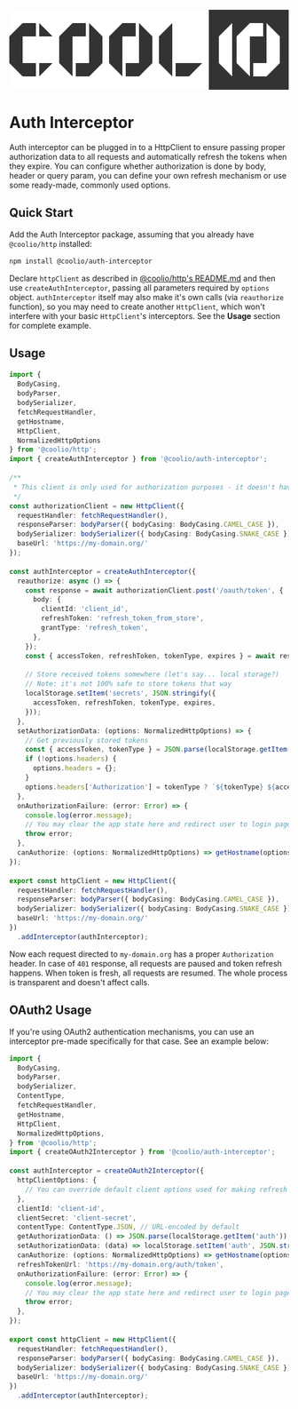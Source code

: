 ![Coolio](/assets/coolio.svg?sanitize=true)

# Auth Interceptor

Auth interceptor can be plugged in to a HttpClient to ensure passing proper authorization data to all requests and automatically refresh the tokens when they expire. You can configure whether authorization is done by body, header or query param, you can define your own refresh mechanism or use some ready-made, commonly used options.

## Quick Start

Add the Auth Interceptor package, assuming that you already have `@coolio/http` installed:

```bash
npm install @coolio/auth-interceptor
```

Declare `httpClient` as described in [@coolio/http's README.md](/packages/http/README.md) and then use `createAuthInterceptor`, passing all parameters required by `options` object. `authInterceptor` itself may also make it's own calls (via `reauthorize` function), so you may need to create another `HttpClient`, which won't interfere with your basic `HttpClient`'s interceptors. See the **Usage** section for complete example.

## Usage

```typescript
import {
  BodyCasing,
  bodyParser,
  bodySerializer,
  fetchRequestHandler,
  getHostname,
  HttpClient,
  NormalizedHttpOptions
} from '@coolio/http';
import { createAuthInterceptor } from '@coolio/auth-interceptor';

/**
 * This client is only used for authorization purposes - it doesn't have any interceptors.
 */
const authorizationClient = new HttpClient({
  requestHandler: fetchRequestHandler(),
  responseParser: bodyParser({ bodyCasing: BodyCasing.CAMEL_CASE }),
  bodySerializer: bodySerializer({ bodyCasing: BodyCasing.SNAKE_CASE }),
  baseUrl: 'https://my-domain.org/'
});

const authInterceptor = createAuthInterceptor({
  reauthorize: async () => {
    const response = await authorizationClient.post('/oauth/token', {
      body: {
        clientId: 'client_id',
        refreshToken: 'refresh_token_from_store',
        grantType: 'refresh_token',
      },
    });
    const { accessToken, refreshToken, tokenType, expires } = await response.parsedBody();

    // Store received tokens somewhere (let's say... local storage?)
    // Note: it's not 100% safe to store tokens that way
    localStorage.setItem('secrets', JSON.stringify({
      accessToken, refreshToken, tokenType, expires,
    }));
  },
  setAuthorizationData: (options: NormalizedHttpOptions) => {
    // Get previously stored tokens
    const { accessToken, tokenType } = JSON.parse(localStorage.getItem('secrets') || '{}');
    if (!options.headers) {
      options.headers = {};
    }
    options.headers['Authorization'] = tokenType ? `${tokenType} ${accessToken}` : accessToken;
  },
  onAuthorizationFailure: (error: Error) => {
    console.log(error.message);
    // You may clear the app state here and redirect user to login page
    throw error;
  },
  canAuthorize: (options: NormalizedHttpOptions) => getHostname(options.url) === 'my-domain.org',
});

export const httpClient = new HttpClient({
  requestHandler: fetchRequestHandler(),
  responseParser: bodyParser({ bodyCasing: BodyCasing.CAMEL_CASE }),
  bodySerializer: bodySerializer({ bodyCasing: BodyCasing.SNAKE_CASE }),
  baseUrl: 'https://my-domain.org/'
})
  .addInterceptor(authInterceptor);

```

Now each request directed to `my-domain.org` has a proper `Authorization` header.
In case of `401` response, all requests are paused and token refresh happens.
When token is fresh, all requests are resumed.
The whole process is transparent and doesn't affect calls.

## OAuth2 Usage

If you're using OAuth2 authentication mechanisms, you can use an interceptor pre-made specifically for that case. See an example below:

```typescript
import {
  BodyCasing,
  bodyParser,
  bodySerializer,
  ContentType,
  fetchRequestHandler,
  getHostname,
  HttpClient,
  NormalizedHttpOptions,
} from '@coolio/http';
import { createOAuth2Interceptor } from '@coolio/auth-interceptor';

const authInterceptor = createOAuth2Interceptor({
  httpClientOptions: {
    // You can override default client options used for making refresh token requests
  },
  clientId: 'client-id',
  clientSecret: 'client-secret',
  contentType: ContentType.JSON, // URL-encoded by default
  getAuthorizationData: () => JSON.parse(localStorage.getItem('auth')),
  setAuthorizationData: (data) => localStorage.setItem('auth', JSON.stringify(data)),
  canAuthorize: (options: NormalizedHttpOptions) => getHostname(options.url) === 'my-domain.org',
  refreshTokenUrl: 'https://my-domain.org/auth/token',
  onAuthorizationFailure: (error: Error) => {
    console.log(error.message);
    // You may clear the app state here and redirect user to login page
    throw error;
  },
});

export const httpClient = new HttpClient({
  requestHandler: fetchRequestHandler(),
  responseParser: bodyParser({ bodyCasing: BodyCasing.CAMEL_CASE }),
  bodySerializer: bodySerializer({ bodyCasing: BodyCasing.SNAKE_CASE }),
  baseUrl: 'https://my-domain.org/'
})
  .addInterceptor(authInterceptor);
```

